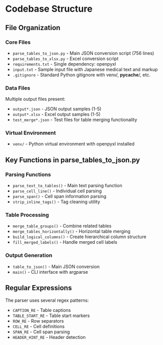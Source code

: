 # Codebase Structure

## File Organization

### Core Files
- `parse_tables_to_json.py` - Main JSON conversion script (756 lines)
- `parse_tables_to_xlsx.py` - Excel conversion script  
- `requirements.txt` - Single dependency: openpyxl
- `input.txt` - Sample input file with Japanese medical text and markup
- `.gitignore` - Standard Python gitignore with venv/, __pycache__/, etc.

### Data Files
Multiple output files present:
- `output*.json` - JSON output samples (1-5)
- `output*.xlsx` - Excel output samples (1-5)  
- `test_merge*.json` - Test files for table merging functionality

### Virtual Environment
- `venv/` - Python virtual environment with openpyxl installed

## Key Functions in parse_tables_to_json.py

### Parsing Functions
- `parse_text_to_tables()` - Main text parsing function
- `parse_cell_line()` - Individual cell parsing
- `parse_span()` - Cell span information parsing
- `strip_inline_tags()` - Tag cleaning utility

### Table Processing
- `merge_table_groups()` - Combine related tables
- `merge_tables_horizontally()` - Horizontal table merging
- `build_logical_columns()` - Create hierarchical column structure
- `fill_merged_labels()` - Handle merged cell labels

### Output Generation
- `table_to_json()` - Main JSON conversion
- `main()` - CLI interface with argparse

## Regular Expressions
The parser uses several regex patterns:
- `CAPTION_RE` - Table captions
- `TABLE_START_RE` - Table start markers  
- `ROW_RE` - Row separators
- `CELL_RE` - Cell definitions
- `SPAN_RE` - Cell span parsing
- `HEADER_HINT_RE` - Header detection